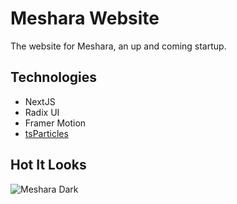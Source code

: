 # Meshara Website

The website for Meshara, an up and coming startup.

## Technologies

- NextJS
- Radix UI
- Framer Motion
- [tsParticles](https://github.com/tsparticles/tsparticles)

## Hot It Looks

![Meshara Dark](proj/meshara-dark.gif)

